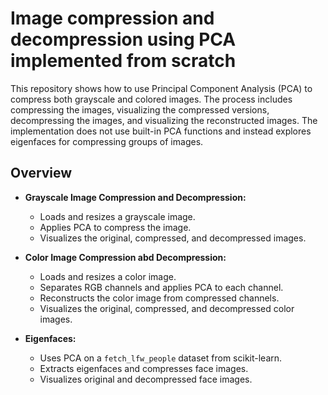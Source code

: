 # Image compression and decompression using PCA implemented from scratch

This repository shows how to use Principal Component Analysis (PCA) to compress both grayscale and colored images. The process includes compressing the images, visualizing the compressed versions, decompressing the images, and visualizing the reconstructed images. The implementation does not use built-in PCA functions and instead explores eigenfaces for compressing groups of images.


## Overview

- **Grayscale Image Compression and Decompression:**
  - Loads and resizes a grayscale image.
  - Applies PCA to compress the image.
  - Visualizes the original, compressed, and decompressed images.

- **Color Image Compression abd Decompression:**
  - Loads and resizes a color image.
  - Separates RGB channels and applies PCA to each channel.
  - Reconstructs the color image from compressed channels.
  - Visualizes the original, compressed, and decompressed color images.

- **Eigenfaces:**
  - Uses PCA on a `fetch_lfw_people` dataset from scikit-learn.
  - Extracts eigenfaces and compresses face images.
  - Visualizes original and decompressed face images.